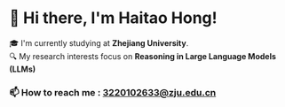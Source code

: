 # 👋 Hi there, I'm Haitao Hong!

🎓 I'm currently studying at **Zhejiang University**.  
🔍 My research interests focus on **Reasoning in Large Language Models (LLMs)** 

### 📫 How to reach me :  3220102633@zju.edu.cn


<!--
**hearthht/hearthht** is a ✨ _special_ ✨ repository because its `README.md` (this file) appears on your GitHub profile.

Here are some ideas to get you started:

- 🔭 I’m currently working on ...
- 🌱 I’m currently learning ...
- 👯 I’m looking to collaborate on ...
- 🤔 I’m looking for help with ...
- 💬 Ask me about ...
- 📫 How to reach me: ...
- 😄 Pronouns: ...
- ⚡ Fun fact: ...
-->
